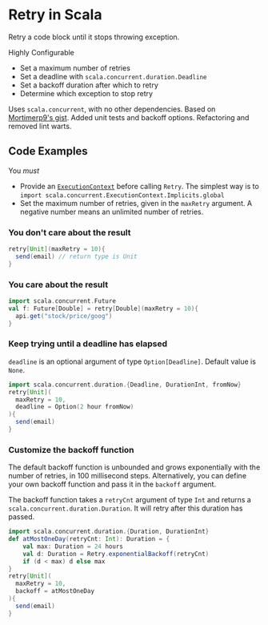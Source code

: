 # Retry in Scala
Retry a code block until it stops throwing exception.

Highly Configurable
- Set a maximum number of retries
- Set a deadline with `scala.concurrent.duration.Deadline`
- Set a backoff duration after which to retry
- Determine which exception to stop retry

Uses `scala.concurrent`, with no other dependencies. Based on [Mortimerp9's gist](https://gist.github.com/Mortimerp9/5430595). Added unit tests and backoff options. Refactoring and removed lint warts.
## Code Examples
You *must*
- Provide an [`ExecutionContext`](https://docs.scala-lang.org/overviews/core/futures.html#execution-context) before calling `Retry`. The simplest way is to `import scala.concurrent.ExecutionContext.Implicits.global` 
- Set the maximum number of retries, given in the `maxRetry` argument. A negative number means an unlimited number of retries.
### You don't care about the result
```scala
retry[Unit](maxRetry = 10){
  send(email) // return type is Unit
}
```
### You care about the result
```scala
import scala.concurrent.Future
val f: Future[Double] = retry[Double](maxRetry = 10){
  api.get("stock/price/goog")
}
```
### Keep trying until a deadline has elapsed
`deadline` is an optional argument of type `Option[Deadline]`. Default value is `None`.
```scala
import scala.concurrent.duration.{Deadline, DurationInt, fromNow}
retry[Unit](
  maxRetry = 10,
  deadline = Option(2 hour fromNow)
){
  send(email)
}
```
### Customize the backoff function
The default backoff function is unbounded and grows exponentially with the number of retries, in 100 millisecond steps. Alternatively, you can define your own backoff function and pass it in the `backoff` argument.

The backoff function takes a `retryCnt` argument of type `Int` and returns a `scala.concurrent.duration.Duration`. It will retry after this duration has passed. 
```scala
import scala.concurrent.duration.{Duration, DurationInt}
def atMostOneDay(retryCnt: Int): Duration = {
    val max: Duration = 24 hours
    val d: Duration = Retry.exponentialBackoff(retryCnt)
    if (d < max) d else max
}
retry[Unit](
  maxRetry = 10,
  backoff = atMostOneDay
){
  send(email)
}
```
